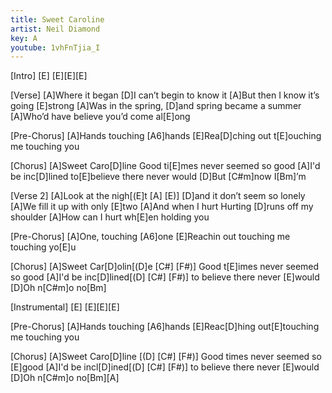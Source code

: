 ```yaml
---
title: Sweet Caroline
artist: Neil Diamond
key: A
youtube: 1vhFnTjia_I
---
```


[Intro]
[E] [E][E][E]

[Verse]
[A]Where it began [D]I can’t begin to know it
[A]But then I know it’s going [E]strong
[A]Was in the spring, [D]and spring became a summer
[A]Who’d have believe you’d come al[E]ong

[Pre-Chorus]
[A]Hands         touching [A6]hands
[E]Rea[D]ching out t[E]ouching me  touching you

[Chorus]
[A]Sweet Caro[D]line  Good ti[E]mes never seemed so good
[A]I'd be inc[D]lined to[E]believe there never would
[D]But [C#m]now I[Bm]’m

[Verse 2]
[A]Look at the nigh[(E]t  [A]  [E)]    [D]and it don’t seem so lonely
[A]We fill it up with only [E]two
[A]And when I hurt Hurting [D]runs off my shoulder
[A]How can I hurt wh[E]en holding you

[Pre-Chorus]
[A]One, touching [A6]one
[E]Reachin out touching me touching yo[E]u

[Chorus]
[A]Sweet Car[D]olin[(D]e  [C#]   [F#)]     Good t[E]imes never seemed so good
[A]I'd be inc[D]lined[(D]   [C#]   [F#)]    to believe there never [E]would
[D]Oh n[C#m]o no[Bm]

[Instrumental]
[E] [E][E][E]


[Pre-Chorus]
[A]Hands         touching [A6]hands
[E]Reac[D]hing out[E]touching me  touching you

[Chorus]
[A]Sweet Caro[D]line [(D]   [C#]   [F#)]  Good times never seemed so [E]good
[A]I'd be incl[D]ined[(D]   [C#]   [F#)]  to believe there never [E]would
[D]Oh n[C#m]o no[Bm][A]
